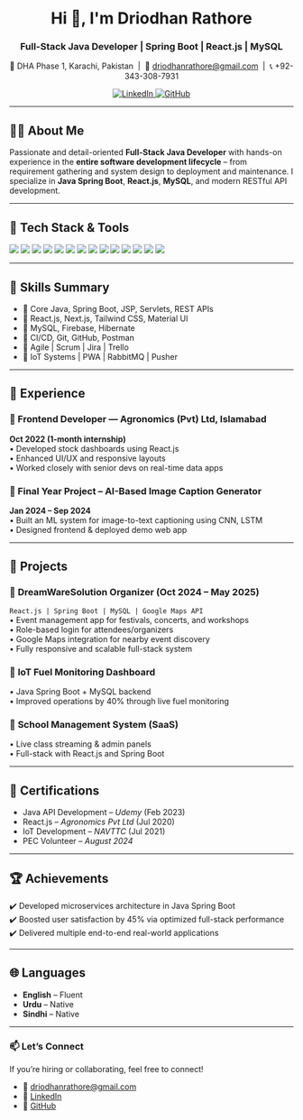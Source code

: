 <h1 align="center">Hi 👋, I'm Driodhan Rathore</h1>
<h3 align="center">Full-Stack Java Developer | Spring Boot | React.js | MySQL</h3>

<p align="center">
  📍 DHA Phase 1, Karachi, Pakistan &nbsp;|&nbsp;
  📧 <a href="mailto:driodhanrathore@gmail.com">driodhanrathore@gmail.com</a> &nbsp;|&nbsp;
  📞 +92-343-308-7931
</p>

<p align="center">
  <a href="https://www.linkedin.com/in/driodhan-rathore-199b85227/" target="_blank">
    <img src="https://img.shields.io/badge/LinkedIn-blue?logo=linkedin&style=for-the-badge" alt="LinkedIn" />
  </a>
  <a href="https://github.com/Driodhan" target="_blank">
    <img src="https://img.shields.io/badge/GitHub-black?logo=github&style=for-the-badge" alt="GitHub" />
  </a>
</p>

---

## 👨‍💻 About Me

Passionate and detail-oriented **Full-Stack Java Developer** with hands-on experience in the **entire software development lifecycle** – from requirement gathering and system design to deployment and maintenance. I specialize in **Java Spring Boot**, **React.js**, **MySQL**, and modern RESTful API development.

---

## 🧰 Tech Stack & Tools

<p align="left">
  <img src="https://img.shields.io/badge/Java-ED8B00?style=flat-square&logo=java&logoColor=white" />
  <img src="https://img.shields.io/badge/Spring Boot-6DB33F?style=flat-square&logo=spring-boot&logoColor=white" />
  <img src="https://img.shields.io/badge/React-20232A?style=flat-square&logo=react&logoColor=61DAFB" />
  <img src="https://img.shields.io/badge/MySQL-4479A1?style=flat-square&logo=mysql&logoColor=white" />
  <img src="https://img.shields.io/badge/JSP-blueviolet?style=flat-square" />
  <img src="https://img.shields.io/badge/Servlets-grey?style=flat-square" />
  <img src="https://img.shields.io/badge/Tailwind CSS-38B2AC?style=flat-square&logo=tailwind-css&logoColor=white" />
  <img src="https://img.shields.io/badge/Material UI-007FFF?style=flat-square&logo=mui&logoColor=white" />
  <img src="https://img.shields.io/badge/Firebase-FFCA28?style=flat-square&logo=firebase&logoColor=black" />
  <img src="https://img.shields.io/badge/Postman-FF6C37?style=flat-square&logo=postman&logoColor=white" />
  <img src="https://img.shields.io/badge/IntelliJ IDEA-000000?style=flat-square&logo=intellij-idea&logoColor=white" />
  <img src="https://img.shields.io/badge/VS Code-007ACC?style=flat-square&logo=visual-studio-code&logoColor=white" />
  <img src="https://img.shields.io/badge/Git-F05032?style=flat-square&logo=git&logoColor=white" />
  <img src="https://img.shields.io/badge/Jira-0052CC?style=flat-square&logo=jira&logoColor=white" />
</p>

---

## 🧠 Skills Summary

- 🔹 Core Java, Spring Boot, JSP, Servlets, REST APIs  
- 🔹 React.js, Next.js, Tailwind CSS, Material UI  
- 🔹 MySQL, Firebase, Hibernate  
- 🔹 CI/CD, Git, GitHub, Postman  
- 🔹 Agile | Scrum | Jira | Trello  
- 🔹 IoT Systems | PWA | RabbitMQ | Pusher

---

## 💼 Experience

### 📌 Frontend Developer — **Agronomics (Pvt) Ltd**, Islamabad  
**Oct 2022 (1-month internship)**  
• Developed stock dashboards using React.js  
• Enhanced UI/UX and responsive layouts  
• Worked closely with senior devs on real-time data apps

### 📌 Final Year Project – **AI-Based Image Caption Generator**  
**Jan 2024 – Sep 2024**  
• Built an ML system for image-to-text captioning using CNN, LSTM  
• Designed frontend & deployed demo web app

---

## 🚀 Projects

### 🎯 **DreamWareSolution Organizer** (Oct 2024 – May 2025)  
`React.js | Spring Boot | MySQL | Google Maps API`  
• Event management app for festivals, concerts, and workshops  
• Role-based login for attendees/organizers  
• Google Maps integration for nearby event discovery  
• Fully responsive and scalable full-stack system

### 🎯 **IoT Fuel Monitoring Dashboard**  
• Java Spring Boot + MySQL backend  
• Improved operations by 40% through live fuel monitoring

### 🎯 **School Management System (SaaS)**  
• Live class streaming & admin panels  
• Full-stack with React.js and Spring Boot

---

## 📜 Certifications

- Java API Development – *Udemy* (Feb 2023)  
- React.js – *Agronomics Pvt Ltd* (Jul 2020)  
- IoT Development – *NAVTTC* (Jul 2021)  
- PEC Volunteer – *August 2024*

---

## 🏆 Achievements

✔️ Developed microservices architecture in Java Spring Boot  
✔️ Boosted user satisfaction by 45% via optimized full-stack performance  
✔️ Delivered multiple end-to-end real-world applications

---

## 🌐 Languages

- **English** – Fluent  
- **Urdu** – Native  
- **Sindhi** – Native

---

### 📫 Let’s Connect

If you’re hiring or collaborating, feel free to connect!

- 📧 driodhanrathore@gmail.com  
- 🔗 [LinkedIn](https://www.linkedin.com/in/driodhan-rathore-199b85227)  
- 🔗 [GitHub](https://github.com/Driodhan)
